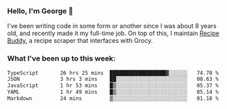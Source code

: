 ### Hello, I'm George 👋

I've been writing code in some form or another since I was about 8 years old, and recently made it my full-time job. On top of this, I maintain [Recipe Buddy](https://github.com/georgegebbett/recipe-buddy), a recipe scraper that interfaces with Grocy.  

<!--
**georgegebbett/georgegebbett** is a ✨ _special_ ✨ repository because its `README.md` (this file) appears on your GitHub profile.

Here are some ideas to get you started:

- 🔭 I’m currently working on ...
- 🌱 I’m currently learning ...
- 👯 I’m looking to collaborate on ...
- 🤔 I’m looking for help with ...
- 💬 Ask me about ...
- 📫 How to reach me: ...
- 😄 Pronouns: ...
- ⚡ Fun fact: ...
-->

### What I've been up to this week:
<!--START_SECTION:waka-->

```txt
TypeScript       26 hrs 25 mins  ██████████████████▓░░░░░░   74.70 %
JSON             3 hrs 3 mins    ██░░░░░░░░░░░░░░░░░░░░░░░   08.63 %
JavaScript       1 hr 53 mins    █▒░░░░░░░░░░░░░░░░░░░░░░░   05.37 %
YAML             1 hr 49 mins    █▒░░░░░░░░░░░░░░░░░░░░░░░   05.14 %
Markdown         24 mins         ▒░░░░░░░░░░░░░░░░░░░░░░░░   01.18 %
```

<!--END_SECTION:waka-->
